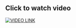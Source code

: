 ## Click to watch video
[![VIDEO LINK](http://img.youtube.com/vi/jiD5CuX69HE/0.jpg)](https://www.youtube.com/watch?v=jiD5CuX69HE)
